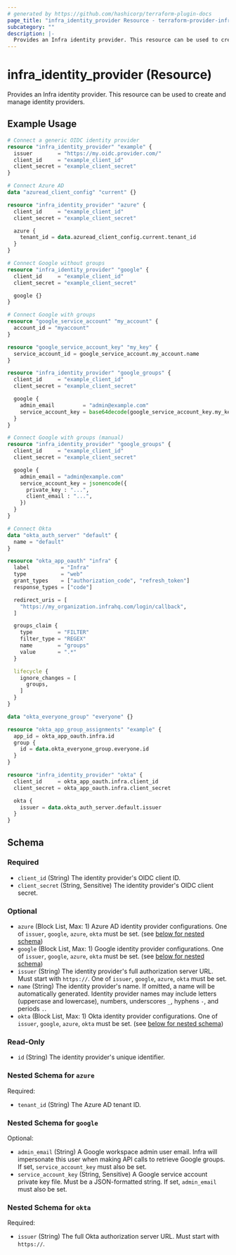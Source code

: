 ```yaml
---
# generated by https://github.com/hashicorp/terraform-plugin-docs
page_title: "infra_identity_provider Resource - terraform-provider-infra"
subcategory: ""
description: |-
  Provides an Infra identity provider. This resource can be used to create and manage identity providers.
---
```


# infra_identity_provider (Resource)

Provides an Infra identity provider. This resource can be used to create and manage identity providers.

## Example Usage

```terraform
# Connect a generic OIDC identity provider
resource "infra_identity_provider" "example" {
  issuer        = "https://my.oidc.provider.com/"
  client_id     = "example_client_id"
  client_secret = "example_client_secret"
}

# Connect Azure AD
data "azuread_client_config" "current" {}

resource "infra_identity_provider" "azure" {
  client_id     = "example_client_id"
  client_secret = "example_client_secret"

  azure {
    tenant_id = data.azuread_client_config.current.tenant_id
  }
}

# Connect Google without groups
resource "infra_identity_provider" "google" {
  client_id     = "example_client_id"
  client_secret = "example_client_secret"

  google {}
}

# Connect Google with groups
resource "google_service_account" "my_account" {
  account_id = "myaccount"
}

resource "google_service_account_key" "my_key" {
  service_account_id = google_service_account.my_account.name
}

resource "infra_identity_provider" "google_groups" {
  client_id     = "example_client_id"
  client_secret = "example_client_secret"

  google {
    admin_email         = "admin@example.com"
    service_account_key = base64decode(google_service_account_key.my_key.private_key)
  }
}

# Connect Google with groups (manual)
resource "infra_identity_provider" "google_groups" {
  client_id     = "example_client_id"
  client_secret = "example_client_secret"

  google {
    admin_email = "admin@example.com"
    service_account_key = jsonencode({
      private_key : "...",
      client_email : "...",
    })
  }
}

# Connect Okta
data "okta_auth_server" "default" {
  name = "default"
}

resource "okta_app_oauth" "infra" {
  label          = "Infra"
  type           = "web"
  grant_types    = ["authorization_code", "refresh_token"]
  response_types = ["code"]

  redirect_uris = [
    "https://my_organization.infrahq.com/login/callback",
  ]

  groups_claim {
    type        = "FILTER"
    filter_type = "REGEX"
    name        = "groups"
    value       = ".*"
  }

  lifecycle {
    ignore_changes = [
      groups,
    ]
  }
}

data "okta_everyone_group" "everyone" {}

resource "okta_app_group_assignments" "example" {
  app_id = okta_app_oauth.infra.id
  group {
    id = data.okta_everyone_group.everyone.id
  }
}

resource "infra_identity_provider" "okta" {
  client_id     = okta_app_oauth.infra.client_id
  client_secret = okta_app_oauth.infra.client_secret

  okta {
    issuer = data.okta_auth_server.default.issuer
  }
}
```

<!-- schema generated by tfplugindocs -->
## Schema

### Required

- `client_id` (String) The identity provider's OIDC client ID.
- `client_secret` (String, Sensitive) The identity provider's OIDC client secret.

### Optional

- `azure` (Block List, Max: 1) Azure AD identity provider configurations. One of `issuer`, `google`, `azure`, `okta` must be set. (see [below for nested schema](#nestedblock--azure))
- `google` (Block List, Max: 1) Google identity provider configurations. One of `issuer`, `google`, `azure`, `okta` must be set. (see [below for nested schema](#nestedblock--google))
- `issuer` (String) The identity provider's full authorization server URL. Must start with `https://`. One of `issuer`, `google`, `azure`, `okta` must be set.
- `name` (String) The identity provider's name. If omitted, a name will be automatically generated. Identity provider names may include letters (uppercase and lowercase), numbers, underscores `_`, hyphens `-`, and periods `.`.
- `okta` (Block List, Max: 1) Okta identity provider configurations. One of `issuer`, `google`, `azure`, `okta` must be set. (see [below for nested schema](#nestedblock--okta))

### Read-Only

- `id` (String) The identity provider's unique identifier.

<a id="nestedblock--azure"></a>
### Nested Schema for `azure`

Required:

- `tenant_id` (String) The Azure AD tenant ID.


<a id="nestedblock--google"></a>
### Nested Schema for `google`

Optional:

- `admin_email` (String) A Google workspace admin user email. Infra will impersonate this user when making API calls to retrieve Google groups. If set, `service_account_key` must also be set.
- `service_account_key` (String, Sensitive) A Google service account private key file. Must be a JSON-formatted string. If set, `admin_email` must also be set.


<a id="nestedblock--okta"></a>
### Nested Schema for `okta`

Required:

- `issuer` (String) The full Okta authorization server URL. Must start with `https://`.


